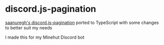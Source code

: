 # discord.js-pagination
[saanuregh's discord.js-pagination](https://github.com/saanuregh/discord.js-pagination/) ported to TypeScript with some changes to better suit my needs

I made this for my Minehut Discord bot
